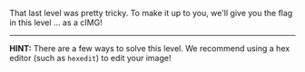 That last level was pretty tricky.
To make it up to you, we'll give you the flag in this level ... as a cIMG!

----
**HINT:**
There are a few ways to solve this level.
We recommend using a hex editor (such as `hexedit`) to edit your image!
